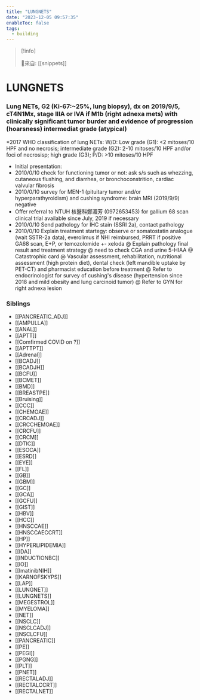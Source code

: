 ```yaml
---
title: "LUNGNETS"
date: "2023-12-05 09:57:35"
enableToc: false
tags:
  - building
---
```


> [!info]
>
> 🌱來自: [[snippets]]

# LUNGNETS

### Lung NETs, G2 (Ki-67:~25%, lung biopsy), dx on 2019/9/5, cT4N1Mx, stage IIIA or IVA if M1b (right adnexa mets) with clinically significant tumor burder and evidence of progression (hoarsness) intermediat grade (atypical)

\*2017 WHO classification of lung NETs: W/D: Low grade (G1): <2 mitoses/10 HPF and no necrosis; intermediate grade (G2): 2-10 mitoses/10 HPF and/or foci of necrosisp; high grade (G3); P/D: >10 mitoses/10 HPF

- Initial presentation:
- 2010/0/10 check for functioning tumor or not: ask s/s such as whezzing, cutaneous flushing, and diarrhea, or bronchoconstrition, cardiac valvular fibrosis
- 2010/0/10 survey for MEN-1 (pituitary tumor and/or hyperparathyroidism) and cushing syndrome: brain MRI (2019/9/9) negative
- Offer referral to NTUH 核醫科鄭湄芳 (0972653453) for gallium 68 scan clinical trial available since July, 2019 if necessary
- 2010/0/10 Send pathology for IHC stain (SSRI 2a), contact pathology
- 2010/0/10 Explain treatment startegy: observe or somatostatin analogue (wait SSTR-2a data), everolimus if NHI reimbursed, PRRT if positive GA68 scan, E+P, or temozolomide +- xeloda
  @ Explain pathology final result and treatment strategy
  @ need to check CGA and urine 5-HIAA
  @ Catastrophic card
  @ Vascular assessment, rehabilitation, nutritional assessment (high protein diet), dental check (left mandible uptake by PET-CT) and pharmacist education before treatment
  @ Refer to endocrinologist for survey of cushing's disease (hypertension since 2018 and mild obesity and lung carcinoid tumor)
  @ Refer to GYN for right adnexa lesion

### Siblings

- [[PANCREATIC_ADJ]]
- [[AMPULLA]]
- [[ANAL]]
- [[APTT]]
- [[Comfirmed COVID on ?]]
- [[APTTPT]]
- [[Adrenal]]
- [[BCADJ]]
- [[BCADJH]]
- [[BCFU]]
- [[BCMET]]
- [[BMD]]
- [[BREASTPE]]
- [[Bruising]]
- [[CCC]]
- [[CHEMOAE]]
- [[CRCADJ]]
- [[CRCCHEMOAE]]
- [[CRCFU]]
- [[CRCM]]
- [[DTIC]]
- [[ESOCA]]
- [[ESRD]]
- [[EYE]]
- [[FL]]
- [[GB]]
- [[GBM]]
- [[GC]]
- [[GCA]]
- [[GCFU]]
- [[GIST]]
- [[HBV]]
- [[HCC]]
- [[HNSCCAE]]
- [[HNSCCAECCRT]]
- [[HP]]
- [[HYPERLIPIDEMIA]]
- [[IDA]]
- [[INDUCTIONBC]]
- [[IO]]
- [[ImatinibNIH]]
- [[KARNOFSKYPS]]
- [[LAP]]
- [[LUNGNET]]
- [[LUNGNETS]]
- [[MEGESTROL]]
- [[MYELOMA]]
- [[NET]]
- [[NSCLC]]
- [[NSCLCADJ]]
- [[NSCLCFU]]
- [[PANCREATIC]]
- [[PE]]
- [[PEGI]]
- [[PGNG]]
- [[PLT]]
- [[PNET]]
- [[RECTALADJ]]
- [[RECTALCCRT]]
- [[RECTALNET]]


